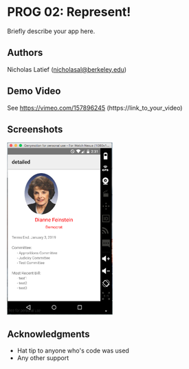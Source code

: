 # PROG 02: Represent!

Briefly describe your app here.

## Authors

Nicholas Latief ([nicholasal@berkeley.edu](mailto:your_email@berkeley.edu))

## Demo Video

See https://vimeo.com/157896245 (https://link_to_your_video)

## Screenshots

<img src="screenshots/1.png" height="400" alt="Screenshot"/>


## Acknowledgments

* Hat tip to anyone who's code was used
* Any other support
